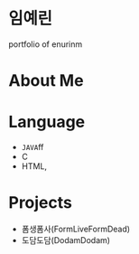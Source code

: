 # 임예린
portfolio of enurinm



# About Me



# Language  
- `JAVA`ff
- C
- HTML, 



# Projects
- 폼생폼사(FormLiveFormDead)
- 도담도담(DodamDodam)

